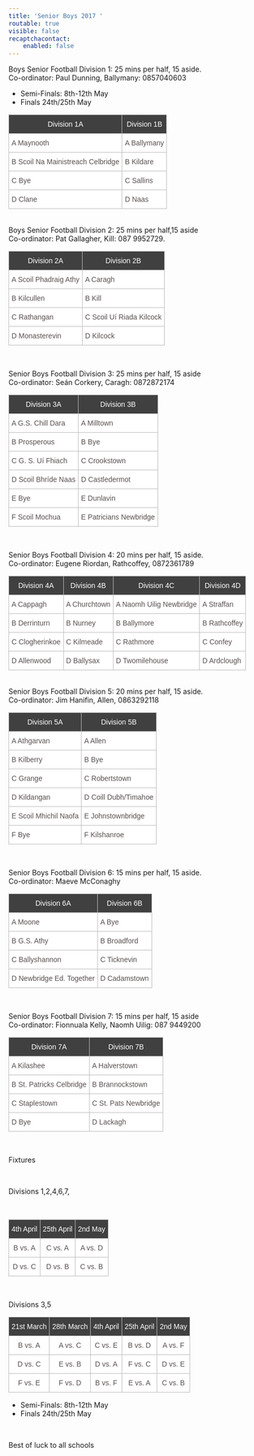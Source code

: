 ```yaml
---
title: 'Senior Boys 2017 '
routable: true
visible: false
recaptchacontact:
    enabled: false
---
```


Boys Senior Football Division 1: 25 mins per half, 15 aside.
<br>
Co-ordinator: Paul Dunning, Ballymany: 0857040603

<ul>

<li>Semi-Finals: 8th-12th May</li>

<li>Finals 24th/25th May</li>

</ul>
<table class="tg">
<tr>
<th class="tg-s6z2">Division 1A</th>
<th class="tg-s6z2">Division 1B</th>
</tr>
<tr>
<td class="tg-031e">A Maynooth</td>
<td class="tg-031e">A Ballymany</td>
</tr>
<tr>
<td class="tg-s6z2">B Scoil Na Mainistreach Celbridge </td>
<td class="tg-031e">B Kildare</td>
</tr>
<tr>
<td class="tg-031e">C Bye</td>
<td class="tg-031e">C Sallins</td>
</tr>
<tr>
<td class="tg-031e">D Clane</td>
<td class="tg-031e">D Naas</td>
</tr>
</table>
<br>
Boys Senior Football Division 2: 25 mins per half,15 aside 
<br>
Co-ordinator: Pat Gallagher, Kill: 087 9952729.
<table class="tg">
<tr>
<th class="tg-s6z2">Division 2A</th>
<th class="tg-s6z2">Division 2B</th>
</tr>
<tr>
<td class="tg-031e">A Scoil Phadraig Athy</td>
<td class="tg-031e">A Caragh</td>
</tr>
<tr>
<td class="tg-031e">B Kilcullen</td>
<td class="tg-031e">B Kill</td>
</tr>
<tr>
<td class="tg-031e">C Rathangan</td>
<td class="tg-031e">C Scoil Uí Riada Kilcock</td>
</tr>
<tr>
<td class="tg-031e">D Monasterevin</td>
<td class="tg-031e">D Kilcock</td>
</tr>
</table>
<br>

Senior Boys Football Division 3: 25 mins per half, 15 aside
<br>
Co-ordinator: Seán Corkery, Caragh: 0872872174
<table class="tg">
<tr>
<th class="tg-s6z2">Division 3A</th>
<th class="tg-s6z2">Division 3B</th>
</tr>
<tr>
<td class="tg-031e">A G.S. Chill Dara</td>
<td class="tg-031e">A Milltown</td>
</tr>
<tr>
<td class="tg-031e">B Prosperous</td>
<td class="tg-031e">B Bye</td>
</tr>
<tr>
<td class="tg-031e">C G. S. Uí Fhiach</td>
<td class="tg-031e">C Crookstown</td>
</tr>
<tr>
<td class="tg-031e">D Scoil Bhríde Naas</td>
<td class="tg-031e">D Castledermot</td>
</tr>
<tr>
<td class="tg-031e">E Bye</td>
<td class="tg-031e">E Dunlavin</td>
</tr>
<tr>
<td class="tg-031e">F Scoil Mochua</td>
<td class="tg-031e">E Patricians Newbridge</td>
</tr>
</table>
<br>

Senior Boys Football Division 4: 20 mins per half, 15 aside.
<br>
Co-ordinator: Eugene Riordan, Rathcoffey, 0872361789
<table class="tg">
<tr>
<th class="tg-s6z2">Division 4A</th>
<th class="tg-s6z2">Division 4B</th>
<th class="tg-s6z2">Division 4C</th>
<th class="tg-s6z2">Division 4D</th>
</tr>
<tr>
<td class="tg-031e">A Cappagh</td>
<td class="tg-031e">A Churchtown</td>
<td class="tg-031e">A Naomh Uilig Newbridge</td>
<td class="tg-031e">A Straffan</td>
</tr>
<tr>
<td class="tg-031e">B Derrinturn</td>
<td class="tg-031e">B Nurney</td>
<td class="tg-031e">B Ballymore</td>
<td class="tg-031e">B Rathcoffey</td>
</tr>
<tr>
<td class="tg-031e">C Clogherinkoe</td>
<td class="tg-031e">C Kilmeade</td>
<td class="tg-031e">C Rathmore</td>
<td class="tg-031e">C Confey</td>
</tr>
<tr>
<td class="tg-031e">D Allenwood</td>
<td class="tg-031e">D Ballysax</td>
<td class="tg-031e">D Twomilehouse</td>
<td class="tg-031e">D Ardclough</td>
</tr>
</table>
<br>
Senior Boys Football Division 5: 20 mins per half, 15 aside.
<br>
Co-ordinator: Jim Hanifin, Allen, 0863292118
<br>
<table class="tg">
<tr>
<th class="tg-s6z2">Division 5A</th>
<th class="tg-s6z2">Division 5B</th>
</tr>
<tr>
<td class="tg-031e">A Athgarvan</td>
<td class="tg-031e">A Allen</td>
</tr>
<tr>
<td class="tg-031e">B Kilberry</td>
<td class="tg-031e">B Bye</td>
</tr>
<tr>
<td class="tg-031e">C Grange</td>
<td class="tg-031e">C Robertstown</td>
</tr>
<tr>
<td class="tg-031e">D Kildangan</td>
<td class="tg-031e">D Coill Dubh/Timahoe</td>
</tr>
<tr>
<td class="tg-031e">E Scoil Mhichil Naofa</td>
<td class="tg-031e">E Johnstownbridge</td>
</tr>
<tr>
<td class="tg-031e">F Bye</td>
<td class="tg-031e">F Kilshanroe</td>
</tr>
</table>
<br>

Senior Boys Football Division 6: 15 mins per half, 15 aside.
<br>
Co-ordinator: Maeve McConaghy
<table class="tg">
<tr>
<th class="tg-s6z2">Division 6A</th>
<th class="tg-s6z2">Division 6B</th>
</tr>
<tr>
<td class="tg-031e">A Moone</td>
<td class="tg-031e">A Bye</td>
</tr>
<tr>
<td class="tg-031e">B G.S. Athy</td>
<td class="tg-031e">B Broadford</td>
</tr>
<tr>
<td class="tg-031e">C Ballyshannon</td>
<td class="tg-031e">C Ticknevin</td>
</tr>
<tr>
<td class="tg-031e">D Newbridge Ed. Together</td>
<td class="tg-031e">D Cadamstown</td>
</tr>
</table>
<br>

Senior Boys Football Division 7: 15 mins per half, 15 aside
<br>
Co-ordinator: Fionnuala Kelly, Naomh Uilig: 087 9449200
<table class="tg">
<tr>
<th class="tg-s6z2">Division 7A</th>
<th class="tg-s6z2">Division 7B</th>

</tr>
<tr>
<td class="tg-031e">A Kilashee</td>
<td class="tg-031e">A Halverstown</td>
</tr>
<tr>
<td class="tg-031e">B St. Patricks Celbridge</td>
<td class="tg-031e">B Brannockstown</td>
</tr>
<tr>
<td class="tg-031e">C Staplestown</td>
<td class="tg-031e">C St. Pats Newbridge</td>
</tr>
<tr>
<td class="tg-031e">D Bye</td>
<td class="tg-031e">D Lackagh</td>
</tr>
</table>
<br>

Fixtures
<style type="text/css">
.tg {border-collapse:collapse;border-spacing:0;border-color:#bbb;}
.tg td{font-family:Arial, sans-serif;font-size:14px;padding:10px 5px;border-style:solid;border-width:1px;overflow:hidden;word-break:normal;border-color:#bbb;color:#594F4F;background-color:#ffffff;}
.tg th{font-family:Arial, sans-serif;font-size:14px;font-weight:normal;padding:10px 5px;border-style:solid;border-width:1px;overflow:hidden;word-break:normal;border-color:#bbb;color:#ffffff
;background-color:#404040;}
.tg .tg-s6z2{text-align:center}
</style>

 

<br>

<p>Divisions 1,2,4,6,7,</p>

 

<br>
<table class="tg">
<tr>
<th class="tg-s6z2">4th April</th>
<th class="tg-s6z2">25th April</th>
<th class="tg-s6z2">2nd May</th>

</tr>
<tr>
<td class="tg-s6z2">B vs. A</td>
<td class="tg-s6z2">C vs. A</td>
<td class="tg-s6z2">A vs. D</td>
</tr>
<tr>
<td class="tg-s6z2">D vs. C</td>
<td class="tg-s6z2">D vs. B</td>
<td class="tg-s6z2">C vs. B</td>
</tr>

</table>
<br>
<p> Divisions 3,5</p>
<table class="tg">
<tr>
<th class="tg-s6z2">21st March</th>
<th class="tg-s6z2">28th March</th>
<th class="tg-s6z2">4th April</th>
<th class="tg-s6z2">25th April</th>
<th class="tg-s6z2">2nd May</th>
</tr>
<tr>
<td class="tg-s6z2">B vs. A</td>
<td class="tg-s6z2">A vs. C</td>
<td class="tg-s6z2">C vs. E</td>
<td class="tg-s6z2">B vs. D</td>
<td class="tg-s6z2">A vs. F</td>
</tr>
<tr>
<td class="tg-s6z2">D vs. C</td>
<td class="tg-s6z2">E vs. B</td>
<td class="tg-s6z2">D vs. A</td>
<td class="tg-s6z2">F vs. C</td>
<td class="tg-s6z2">D vs. E</td>
</tr>
<tr>
<td class="tg-s6z2">F vs. E</td>
<td class="tg-s6z2">F vs. D</td>
<td class="tg-s6z2">B vs. F</td>
<td class="tg-s6z2">E vs. A</td>
<td class="tg-s6z2">C vs. B</td>
</tr>
</table>

<ul>

<li>Semi-Finals: 8th-12th May</li>

<li>Finals 24th/25th May</li>

</ul>

<br>
<p>Best of luck to all schools</p>
</html>
 
